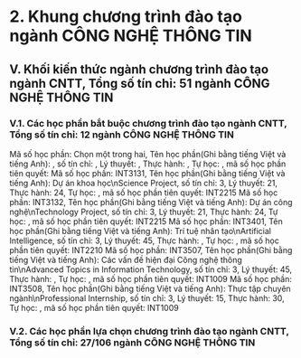 # 2. Khung chương trình đào tạo ngành CÔNG NGHỆ THÔNG TIN
## V. Khối kiến thức ngành chương trình đào tạo ngành CNTT, Tổng số tín chỉ: 51 ngành CÔNG NGHỆ THÔNG TIN
### V.1. Các học phần bắt buộc chương trình đào tạo ngành CNTT, Tổng số tín chỉ: 12 ngành CÔNG NGHỆ THÔNG TIN
Mã số học phần: Chọn một trong hai, Tên học phần(Ghi bằng tiếng Việt và tiếng Anh): , số tín chỉ: , Lý thuyết: , Thực hành: , Tự học: , mã số học phần tiên quyết:
Mã số học phần: INT3131, Tên học phần(Ghi bằng tiếng Việt và tiếng Anh): Dự án khoa học\nScience Project, số tín chỉ: 3, Lý thuyết: 21, Thực hành: 24, Tự học: , mã số học phần tiên quyết: INT2215
Mã số học phần: INT3132, Tên học phần(Ghi bằng tiếng Việt và tiếng Anh): Dự án công nghệ\nTechnology Project, số tín chỉ: 3, Lý thuyết: 21, Thực hành: 24, Tự học: , mã số học phần tiên quyết: INT2215
Mã số học phần: INT3401, Tên học phần(Ghi bằng tiếng Việt và tiếng Anh): Trí tuệ nhân tạo\nArtificial Intelligence, số tín chỉ: 3, Lý thuyết: 45, Thực hành: , Tự học: , mã số học phần tiên quyết: INT2210
Mã số học phần: INT3507, Tên học phần(Ghi bằng tiếng Việt và tiếng Anh): Các vấn đề hiện đại Công nghệ thông tin\nAdvanced Topics in Information Technology, số tín chỉ: 3, Lý thuyết: 45, Thực hành: , Tự học: , mã số học phần tiên quyết: INT1009
Mã số học phần: INT3508, Tên học phần(Ghi bằng tiếng Việt và tiếng Anh): Thực tập chuyên ngành\nProfessional Internship, số tín chỉ: 3, Lý thuyết: 15, Thực hành: 30, Tự học: , mã số học phần tiên quyết: INT1009
### V.2. Các học phần lựa chọn chương trình đào tạo ngành CNTT, Tổng số tín chỉ: 27/106 ngành CÔNG NGHỆ THÔNG TIN
